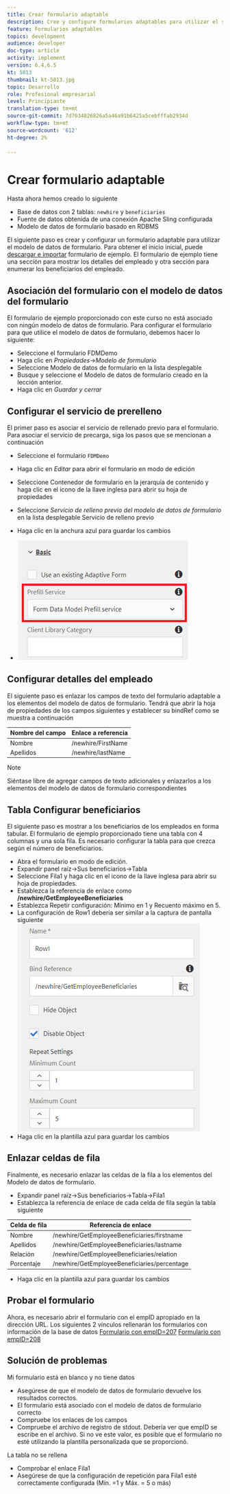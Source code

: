```yaml
---
title: Crear formulario adaptable
description: Cree y configure formularios adaptables para utilizar el servicio de cumplimentación previa del modelo de datos de formulario
feature: Formularios adaptables
topics: development
audience: developer
doc-type: article
activity: implement
version: 6.4,6.5
kt: 5813
thumbnail: kt-5813.jpg
topic: Desarrollo
role: Profesional empresarial
level: Principiante
translation-type: tm+mt
source-git-commit: 7d7034026826a5a46a91b6425a5cebfffab2934d
workflow-type: tm+mt
source-wordcount: '612'
ht-degree: 2%

---
```



# Crear formulario adaptable

Hasta ahora hemos creado lo siguiente

* Base de datos con 2 tablas: `newhire` y `beneficiaries`
* Fuente de datos obtenida de una conexión Apache Sling configurada
* Modelo de datos de formulario basado en RDBMS

El siguiente paso es crear y configurar un formulario adaptable para utilizar el modelo de datos de formulario.  Para obtener el inicio inicial, puede [descargar e importar](assets/fdm-demo-af.zip) formulario de ejemplo. El formulario de ejemplo tiene una sección para mostrar los detalles del empleado y otra sección para enumerar los beneficiarios del empleado.

## Asociación del formulario con el modelo de datos del formulario

El formulario de ejemplo proporcionado con este curso no está asociado con ningún modelo de datos de formulario. Para configurar el formulario para que utilice el modelo de datos de formulario, debemos hacer lo siguiente:

* Seleccione el formulario FDMDemo
* Haga clic en _Propiedades_->_Modelo de formulario_
* Seleccione Modelo de datos de formulario en la lista desplegable
* Busque y seleccione el Modelo de datos de formulario creado en la lección anterior.
* Haga clic en _Guardar y cerrar_

## Configurar el servicio de prerelleno

El primer paso es asociar el servicio de rellenado previo para el formulario. Para asociar el servicio de precarga, siga los pasos que se mencionan a continuación

* Seleccione el formulario `FDMDemo`
* Haga clic en _Editar_ para abrir el formulario en modo de edición
* Seleccione Contenedor de formulario en la jerarquía de contenido y haga clic en el icono de la llave inglesa para abrir su hoja de propiedades
* Seleccione _Servicio de relleno previo del modelo de datos de formulario_ en la lista desplegable Servicio de relleno previo
* Haga clic en la anchura azul para guardar los cambios

* ![prefill-service](assets/fdm-prefill.png)

## Configurar detalles del empleado

El siguiente paso es enlazar los campos de texto del formulario adaptable a los elementos del modelo de datos de formulario. Tendrá que abrir la hoja de propiedades de los campos siguientes y establecer su bindRef como se muestra a continuación


| Nombre del campo | Enlace a referencia |
|------------|--------------------|
| Nombre | /newhire/FirstName |
| Apellidos | /newhire/lastName |

>[!NOTE]
>
>Siéntase libre de agregar campos de texto adicionales y enlazarlos a los elementos del modelo de datos de formulario correspondientes

## Tabla Configurar beneficiarios

El siguiente paso es mostrar a los beneficiarios de los empleados en forma tabular. El formulario de ejemplo proporcionado tiene una tabla con 4 columnas y una sola fila. Es necesario configurar la tabla para que crezca según el número de beneficiarios.

* Abra el formulario en modo de edición.
* Expandir panel raíz->Sus beneficiarios->Tabla
* Seleccione Fila1 y haga clic en el icono de la llave inglesa para abrir su hoja de propiedades.
* Establezca la referencia de enlace como **/newhire/GetEmployeeBeneficiaries**
* Establezca Repetir configuración: Mínimo en 1 y Recuento máximo en 5.
* La configuración de Row1 debería ser similar a la captura de pantalla siguiente
   ![row-configure](assets/configure-row.PNG)
* Haga clic en la plantilla azul para guardar los cambios

## Enlazar celdas de fila

Finalmente, es necesario enlazar las celdas de la fila a los elementos del Modelo de datos de formulario.

* Expandir panel raíz->Sus beneficiarios->Tabla->Fila1
* Establezca la referencia de enlace de cada celda de fila según la tabla siguiente

| Celda de fila | Referencia de enlace |
|------------|----------------------------------------------|
| Nombre | /newhire/GetEmployeeBeneficiaries/firstname |
| Apellidos | /newhire/GetEmployeeBeneficiaries/lastname |
| Relación | /newhire/GetEmployeeBeneficiaries/relation |
| Porcentaje | /newhire/GetEmployeeBeneficiaries/percentage |

* Haga clic en la plantilla azul para guardar los cambios

## Probar el formulario

Ahora, es necesario abrir el formulario con el empID apropiado en la dirección URL. Los siguientes 2 vínculos rellenarán los formularios con información de la base de datos
[Formulario con empID=207](http://localhost:4502/content/dam/formsanddocuments/fdmdemo/jcr:content?wcmmode=disabled&amp;empID=207)
[Formulario con empID=208](http://localhost:4502/content/dam/formsanddocuments/fdmdemo/jcr:content?wcmmode=disabled&amp;empID=208)

## Solución de problemas

Mi formulario está en blanco y no tiene datos

* Asegúrese de que el modelo de datos de formulario devuelve los resultados correctos.
* El formulario está asociado con el modelo de datos de formulario correcto
* Compruebe los enlaces de los campos
* Compruebe el archivo de registro de stdout. Debería ver que empID se escribe en el archivo. Si no ve este valor, es posible que el formulario no esté utilizando la plantilla personalizada que se proporcionó.

La tabla no se rellena

* Comprobar el enlace Fila1
* Asegúrese de que la configuración de repetición para Fila1 esté correctamente configurada (Mín. =1 y Máx. = 5 o más)

